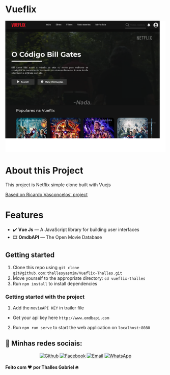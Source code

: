 # Vueflix
<p aling="center">
  <img src="./.github/vueflix.png" alt="Vueflix" />
</p>

# About this Project
This project is Netflix simple clone built with Vuejs

[Based on Ricardo Vasconcelos' project](https://github.com/ricardovasconcelos)

# Features

- :heavy_check_mark: **Vue Js** — A JavaScript library for building user interfaces
- 🎞 **OmdbAPI** — The Open Movie Database

## Getting started

1. Clone this repo using `git clone git@github.com:thallesyasmim/Vueflix-Thalles.git`
2. Move yourself to the appropriate directory: `cd vueflix-thalles`<br />
3. Run `npm install` to install dependencies<br />

### Getting started with the project


1. Add the `movieAPI KEY` in trailer file
  - Get your api key here `http://www.omdbapi.com`
2. Run `npm run serve` to start the web application on `localhost:8080`


<h2>📱 Minhas redes sociais:</h2>

<p align="center">
   <a href="https://github.com/thallesyasmim" target="_blank" >
    <img alt="Github" src="https://img.shields.io/badge/Github--%23F8952D?style=social&logo=github"></a>
    
      
  <a href="https://www.facebook.com/thalles.gabriel.1690" target="_blank" >
    <img alt="Facebook" src="https://img.shields.io/badge/Facebook--%23F8952D?style=social&logo=facebook"></a>
    
    
  <a href="mailto:thallesgabriel1307@gmail.com" target="_blank" >
    <img alt="Email" src="https://img.shields.io/badge/Email--%23F8952D?style=social&logo=gmail"></a> 
  
  <a href="https://api.whatsapp.com/send?phone=5511970670088" target="_blank" >
    <img alt="WhatsApp" src="https://img.shields.io/badge/Whatsapp--%23F8952D?style=social&logo=whatsapp"></a>
 </p>


<h4>Feito com ❤ por Thalles Gabriel 🔥 </h4>



